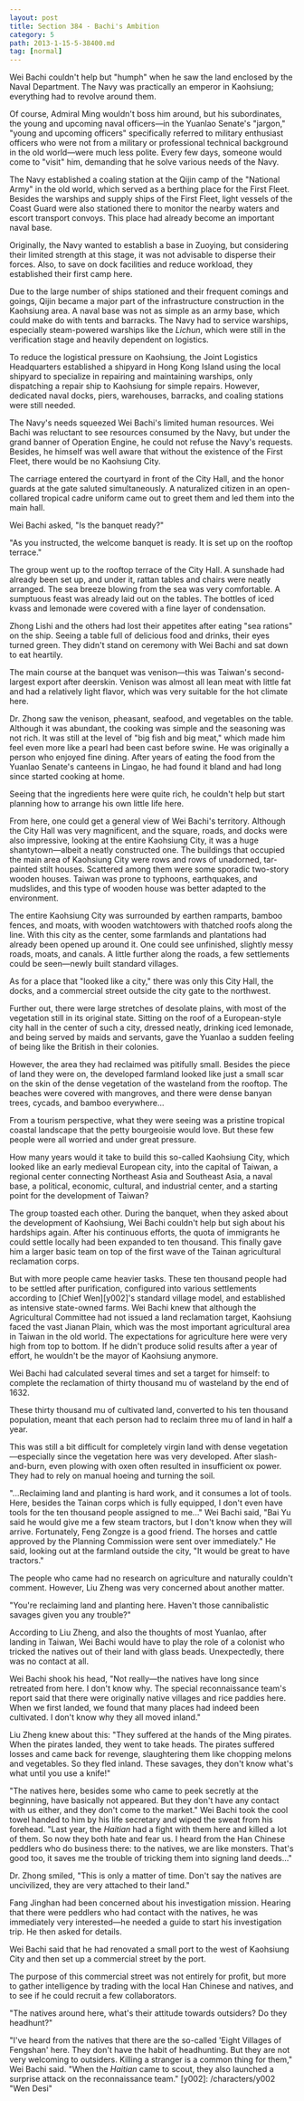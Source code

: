 ```yaml
---
layout: post
title: Section 384 - Bachi's Ambition
category: 5
path: 2013-1-15-5-38400.md
tag: [normal]
---
```


Wei Bachi couldn't help but "humph" when he saw the land enclosed by the Naval Department. The Navy was practically an emperor in Kaohsiung; everything had to revolve around them.

Of course, Admiral Ming wouldn't boss him around, but his subordinates, the young and upcoming naval officers—in the Yuanlao Senate's "jargon," "young and upcoming officers" specifically referred to military enthusiast officers who were not from a military or professional technical background in the old world—were much less polite. Every few days, someone would come to "visit" him, demanding that he solve various needs of the Navy.

The Navy established a coaling station at the Qijin camp of the "National Army" in the old world, which served as a berthing place for the First Fleet. Besides the warships and supply ships of the First Fleet, light vessels of the Coast Guard were also stationed there to monitor the nearby waters and escort transport convoys. This place had already become an important naval base.

Originally, the Navy wanted to establish a base in Zuoying, but considering their limited strength at this stage, it was not advisable to disperse their forces. Also, to save on dock facilities and reduce workload, they established their first camp here.

Due to the large number of ships stationed and their frequent comings and goings, Qijin became a major part of the infrastructure construction in the Kaohsiung area. A naval base was not as simple as an army base, which could make do with tents and barracks. The Navy had to service warships, especially steam-powered warships like the *Lichun*, which were still in the verification stage and heavily dependent on logistics.

To reduce the logistical pressure on Kaohsiung, the Joint Logistics Headquarters established a shipyard in Hong Kong Island using the local shipyard to specialize in repairing and maintaining warships, only dispatching a repair ship to Kaohsiung for simple repairs. However, dedicated naval docks, piers, warehouses, barracks, and coaling stations were still needed.

The Navy's needs squeezed Wei Bachi's limited human resources. Wei Bachi was reluctant to see resources consumed by the Navy, but under the grand banner of Operation Engine, he could not refuse the Navy's requests. Besides, he himself was well aware that without the existence of the First Fleet, there would be no Kaohsiung City.

The carriage entered the courtyard in front of the City Hall, and the honor guards at the gate saluted simultaneously. A naturalized citizen in an open-collared tropical cadre uniform came out to greet them and led them into the main hall.

Wei Bachi asked, "Is the banquet ready?"

"As you instructed, the welcome banquet is ready. It is set up on the rooftop terrace."

The group went up to the rooftop terrace of the City Hall. A sunshade had already been set up, and under it, rattan tables and chairs were neatly arranged. The sea breeze blowing from the sea was very comfortable. A sumptuous feast was already laid out on the tables. The bottles of iced kvass and lemonade were covered with a fine layer of condensation.

Zhong Lishi and the others had lost their appetites after eating "sea rations" on the ship. Seeing a table full of delicious food and drinks, their eyes turned green. They didn't stand on ceremony with Wei Bachi and sat down to eat heartily.

The main course at the banquet was venison—this was Taiwan's second-largest export after deerskin. Venison was almost all lean meat with little fat and had a relatively light flavor, which was very suitable for the hot climate here.

Dr. Zhong saw the venison, pheasant, seafood, and vegetables on the table. Although it was abundant, the cooking was simple and the seasoning was not rich. It was still at the level of "big fish and big meat," which made him feel even more like a pearl had been cast before swine. He was originally a person who enjoyed fine dining. After years of eating the food from the Yuanlao Senate's canteens in Lingao, he had found it bland and had long since started cooking at home.

Seeing that the ingredients here were quite rich, he couldn't help but start planning how to arrange his own little life here.

From here, one could get a general view of Wei Bachi's territory. Although the City Hall was very magnificent, and the square, roads, and docks were also impressive, looking at the entire Kaohsiung City, it was a huge shantytown—albeit a neatly constructed one. The buildings that occupied the main area of Kaohsiung City were rows and rows of unadorned, tar-painted stilt houses. Scattered among them were some sporadic two-story wooden houses. Taiwan was prone to typhoons, earthquakes, and mudslides, and this type of wooden house was better adapted to the environment.

The entire Kaohsiung City was surrounded by earthen ramparts, bamboo fences, and moats, with wooden watchtowers with thatched roofs along the line. With this city as the center, some farmlands and plantations had already been opened up around it. One could see unfinished, slightly messy roads, moats, and canals. A little further along the roads, a few settlements could be seen—newly built standard villages.

As for a place that "looked like a city," there was only this City Hall, the docks, and a commercial street outside the city gate to the northwest.

Further out, there were large stretches of desolate plains, with most of the vegetation still in its original state. Sitting on the roof of a European-style city hall in the center of such a city, dressed neatly, drinking iced lemonade, and being served by maids and servants, gave the Yuanlao a sudden feeling of being like the British in their colonies.

However, the area they had reclaimed was pitifully small. Besides the piece of land they were on, the developed farmland looked like just a small scar on the skin of the dense vegetation of the wasteland from the rooftop. The beaches were covered with mangroves, and there were dense banyan trees, cycads, and bamboo everywhere...

From a tourism perspective, what they were seeing was a pristine tropical coastal landscape that the petty bourgeoisie would love. But these few people were all worried and under great pressure.

How many years would it take to build this so-called Kaohsiung City, which looked like an early medieval European city, into the capital of Taiwan, a regional center connecting Northeast Asia and Southeast Asia, a naval base, a political, economic, cultural, and industrial center, and a starting point for the development of Taiwan?

The group toasted each other. During the banquet, when they asked about the development of Kaohsiung, Wei Bachi couldn't help but sigh about his hardships again. After his continuous efforts, the quota of immigrants he could settle locally had been expanded to ten thousand. This finally gave him a larger basic team on top of the first wave of the Tainan agricultural reclamation corps.

But with more people came heavier tasks. These ten thousand people had to be settled after purification, configured into various settlements according to [Chief Wen][y002]'s standard village model, and established as intensive state-owned farms. Wei Bachi knew that although the Agricultural Committee had not issued a land reclamation target, Kaohsiung faced the vast Jianan Plain, which was the most important agricultural area in Taiwan in the old world. The expectations for agriculture here were very high from top to bottom. If he didn't produce solid results after a year of effort, he wouldn't be the mayor of Kaohsiung anymore.

Wei Bachi had calculated several times and set a target for himself: to complete the reclamation of thirty thousand mu of wasteland by the end of 1632.

These thirty thousand mu of cultivated land, converted to his ten thousand population, meant that each person had to reclaim three mu of land in half a year.

This was still a bit difficult for completely virgin land with dense vegetation—especially since the vegetation here was very developed. After slash-and-burn, even plowing with oxen often resulted in insufficient ox power. They had to rely on manual hoeing and turning the soil.

"...Reclaiming land and planting is hard work, and it consumes a lot of tools. Here, besides the Tainan corps which is fully equipped, I don't even have tools for the ten thousand people assigned to me..." Wei Bachi said, "Bai Yu said he would give me a few steam tractors, but I don't know when they will arrive. Fortunately, Feng Zongze is a good friend. The horses and cattle approved by the Planning Commission were sent over immediately." He said, looking out at the farmland outside the city, "It would be great to have tractors."

The people who came had no research on agriculture and naturally couldn't comment. However, Liu Zheng was very concerned about another matter.

"You're reclaiming land and planting here. Haven't those cannibalistic savages given you any trouble?"

According to Liu Zheng, and also the thoughts of most Yuanlao, after landing in Taiwan, Wei Bachi would have to play the role of a colonist who tricked the natives out of their land with glass beads. Unexpectedly, there was no contact at all.

Wei Bachi shook his head, "Not really—the natives have long since retreated from here. I don't know why. The special reconnaissance team's report said that there were originally native villages and rice paddies here. When we first landed, we found that many places had indeed been cultivated. I don't know why they all moved inland."

Liu Zheng knew about this: "They suffered at the hands of the Ming pirates. When the pirates landed, they went to take heads. The pirates suffered losses and came back for revenge, slaughtering them like chopping melons and vegetables. So they fled inland. These savages, they don't know what's what until you use a knife!"

"The natives here, besides some who came to peek secretly at the beginning, have basically not appeared. But they don't have any contact with us either, and they don't come to the market." Wei Bachi took the cool towel handed to him by his life secretary and wiped the sweat from his forehead. "Last year, the *Haitian* had a fight with them here and killed a lot of them. So now they both hate and fear us. I heard from the Han Chinese peddlers who do business there: to the natives, we are like monsters. That's good too, it saves me the trouble of tricking them into signing land deeds..."

Dr. Zhong smiled, "This is only a matter of time. Don't say the natives are uncivilized, they are very attached to their land."

Fang Jinghan had been concerned about his investigation mission. Hearing that there were peddlers who had contact with the natives, he was immediately very interested—he needed a guide to start his investigation trip. He then asked for details.

Wei Bachi said that he had renovated a small port to the west of Kaohsiung City and then set up a commercial street by the port.

The purpose of this commercial street was not entirely for profit, but more to gather intelligence by trading with the local Han Chinese and natives, and to see if he could recruit a few collaborators.

"The natives around here, what's their attitude towards outsiders? Do they headhunt?"

"I've heard from the natives that there are the so-called 'Eight Villages of Fengshan' here. They don't have the habit of headhunting. But they are not very welcoming to outsiders. Killing a stranger is a common thing for them," Wei Bachi said. "When the *Haitian* came to scout, they also launched a surprise attack on the reconnaissance team."
[y002]: /characters/y002 "Wen Desi"